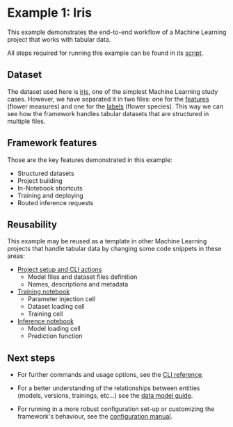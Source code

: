
# Example 1: Iris

This example demonstrates the end-to-end workflow of a Machine
Learning project that works with tabular data.

All steps required for running this example can be found in its [script](https://github.com/noronha-dataops/noronha/tree/master/examples/1_iris/script.sh).

## Dataset

The dataset used here is [iris](https://en.wikipedia.org/wiki/Iris_flower_data_set), one of the simplest Machine Learning study cases. However, we have separated it in two files: one for the [features](https://github.com/noronha-dataops/noronha/tree/master/examples/iris/datasets/measures.csv) (flower measures) and one for the [labels](https://github.com/noronha-dataops/noronha/tree/master/examples/iris/datasets/species.csv) (flower species). This way we can see how the framework handles tabular datasets that are structured in multiple files.  

## Framework features

Those are the key features demonstrated in this example:

- Structured datasets
- Project building
- In-Notebook shortcuts
- Training and deploying
- Routed inference requests

## Reusability

This example may be reused as a template in other Machine Learning projects that handle tabular data by changing some code snippets in these areas:

- [Project setup and CLI actions](https://github.com/noronha-dataops/noronha/tree/master/examples/iris/script.sh)
    - Model files and dataset files definition
    - Names, descriptions and metadata
- [Training notebook](https://github.com/noronha-dataops/noronha/tree/master/examples/iris/notebooks/train.ipynb)
    - Parameter injection cell
    - Dataset loading cell
    - Training cell
- [Inference notebook](https://github.com/noronha-dataops/noronha/tree/master/examples/iris/notebooks/predict.ipynb)
    - Model loading cell
    - Prediction function

## Next steps

- For further commands and usage options, see the [CLI reference](https://noronha-dataops.readthedocs.io/en/latest/reference/cli.html).

- For a better understanding of the relationships between entities (models, versions, trainings, etc...) see the [data model guide](https://noronha-dataops.readthedocs.io/en/latest/guide/data_model.html).

- For running in a more robust configuration set-up or customizing the framework's behaviour, see the [configuration manual](https://noronha-dataops.readthedocs.io/en/latest/guide/configuration.html). 
